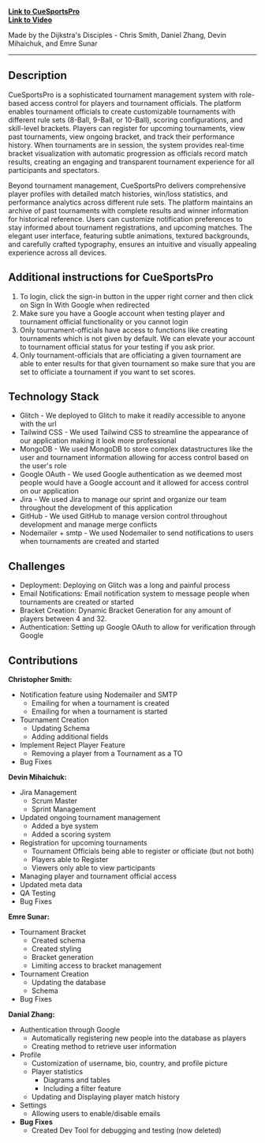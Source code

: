 **[Link to CueSportsPro](https://cuesportspro.glitch.me/)**   
**[Link to Video](https://youtu.be/M91rP8Emqtc)**

Made by the Dijkstra's Disciples - Chris Smith, Daniel Zhang, Devin Mihaichuk, and Emre Sunar

---
**Description**
-

   CueSportsPro is a sophisticated tournament management system with role-based access control for players and 
tournament officials. The platform enables tournament officials to create customizable tournaments 
with different rule sets (8-Ball, 9-Ball, or 10-Ball), scoring configurations, and skill-level brackets. Players 
can register for upcoming tournaments, view past tournaments, view ongoing bracket, and track their performance history. When 
tournaments are in session, the system provides real-time bracket visualization with automatic progression 
as officials record match results, creating an engaging and transparent tournament experience for all participants
and spectators.

   Beyond tournament management, CueSportsPro delivers comprehensive player profiles with detailed match histories, 
win/loss statistics, and performance analytics across different rule sets. The platform maintains an archive of past 
tournaments with complete results and winner information for historical reference. Users can customize notification 
preferences to stay informed about tournament registrations, and upcoming matches. The elegant user interface, 
featuring subtle animations, textured backgrounds, and carefully crafted typography, ensures an intuitive and visually 
appealing experience across all devices.

**Additional instructions for CueSportsPro**
-
1. To login, click the sign-in button in the upper right corner and then click on Sign In With Google when redirected
2. Make sure you have a Google account when testing player and tournament official functionality or you cannot login
3. Only tournament-officials have access to functions like creating tournaments which is not given by default. We can elevate your account to tournament official status for your testing if you ask prior.
4. Only tournament-officials that are officiating a given tournament are able to enter results for that given tournament so make sure that you are set to officiate a tournament if you want to set scores.

**Technology Stack**
-
- Glitch - We deployed to Glitch to make it readily accessible to anyone with the url
- Tailwind CSS - We used Tailwind CSS to streamline the appearance of our application making it look more professional
- MongoDB - We used MongoDB to store complex datastructures like the user and tournament information allowing for access control based on the user's role
- Google OAuth - We used Google authentication as we deemed most people would have a Google account and it allowed for access control on our application
- Jira - We used Jira to manage our sprint and organize our team throughout the development of this application
- GitHub - We used GitHub to manage version control throughout development and manage merge conflicts
- Nodemailer + smtp - We used Nodemailer to send notifications to users when tournaments are created and started

**Challenges**
-
- Deployment: Deploying on Glitch was a long and painful process
- Email Notifications: Email notification system to message people when tournaments are created or started
- Bracket Creation: Dynamic Bracket Generation for any amount of players between 4 and 32.
- Authentication: Setting up Google OAuth to allow for verification through Google

**Contributions**
-
**Christopher Smith:**
- Notification feature using Nodemailer and SMTP
  - Emailing for when a tournament is created
  - Emailing for when a tournament is started
- Tournament Creation
  - Updating Schema
  - Adding additional fields
- Implement Reject Player Feature
  - Removing a player from a Tournament as a TO
- Bug Fixes

**Devin Mihaichuk:**
- Jira Management
  - Scrum Master
  - Sprint Management
- Updated ongoing tournament management
  - Added a bye system
  - Added a scoring system
- Registration for upcoming tournaments
  - Tournament Officials being able to register or officiate (but not both)
  - Players able to Register
  - Viewers only able to view participants
- Managing player and tournament official access
- Updated meta data
- QA Testing
- Bug Fixes

**Emre Sunar:**
- Tournament Bracket
  - Created schema
  - Created styling
  - Bracket generation
  - Limiting access to bracket management
- Tournament Creation
  - Updating the database
  - Schema
- Bug Fixes

**Danial Zhang:**
- Authentication through Google
  - Automatically registering new people into the database as players
  - Creating method to retrieve user information
- Profile
  - Customization of username, bio, country, and profile picture
  - Player statistics
    - Diagrams and tables
    - Including a filter feature
  - Updating and Displaying player match history
- Settings
  - Allowing users to enable/disable emails
- **Bug Fixes**
  - Created Dev Tool for debugging and testing (now deleted)